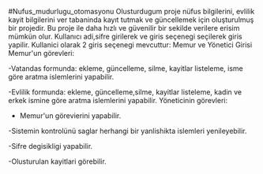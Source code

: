 #Nufus_mudurlugu_otomasyonu
Olusturdugum proje nüfus bilgilerini, evlilik kayit bilgilerini ver tabaninda kayıt tutmak ve güncellemek için oluşturulmuş bir projedir. Bu proje ile daha hızlı ve güvenilir bir sekilde verilere erisim mümkün olur.
Kullanıcı adi,sifre girilerek ve giris seçenegi seçilerek giris yapilir.
Kullanici olarak 2 giris seçenegi mevcuttur:
Memur ve Yönetici Girisi
Memur'un görevleri:

-Vatandas formunda: ekleme, güncelleme, silme, kayitlar listeleme, isme göre aratma islemlerini yapabilir.

-Evlilik formunda: ekleme, güncelleme,silme, kayitlar listeleme, kadin ve erkek ismine göre aratma islemlerini yapabilir.
Yöneticinin görevleri:

- Memur'un görevierini yapabilir.

-Sistemin kontrolünü saglar 
herhangi bir yanlishikta islemleri yenileyebilir.

-Sifre degisikligi yapabilir.

-Olusturulan kayitlari görebilir.
